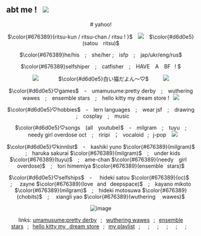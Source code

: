## abt me !⠀<img src=https://files.catbox.moe/lneeto.gif>
<div align="center">
  # yahoo! 
  
  $\color{#676389}{ritsu-kun / ritsu-chan / ritsu ! }$⠀ <img src=https://files.catbox.moe/f8z1rn.gif>⠀ $\color{#d6d0e5}(satou⠀ ritsu)$
  
  $\color{#676389}he/his⠀  ;⠀ she/her ; ⠀isfp ⠀; ⠀jap/ukr/eng/rus$

  $\color{#676389}selfshiper⠀ ; ⠀catfisher ⠀;⠀ HAVE ⠀A⠀ BF⠀! $

  <img src=https://files.catbox.moe/oq1tho.gif>⠀⠀ ⠀ ⠀  $\color{#d6d0e5}白い猫だよん～♡$⠀ ⠀⠀ <img src=https://files.catbox.moe/z5ayqw.gif>
  
  $\color{#d6d0e5}♡games$ ⠀-⠀ umamusume:pretty derby⠀ ;⠀ wuthering wawes⠀ ; ⠀ensemble stars⠀ ;⠀ hello kitty my dream store !⠀<img src=https://files.catbox.moe/mcw7n9.gif>
  
  $\color{#d6d0e5}♡hobbies$ ⠀-⠀ lern languages ⠀;⠀ wear jsf⠀ ;⠀ drawing ⠀;⠀ cosplay⠀ ; ⠀music 

  $\color{#d6d0e5}♡songs⠀ (all ⠀youtube)$ ⠀- ⠀milgram⠀ ; ⠀tuyu ⠀; ⠀needy girl overdose oct⠀ ; ⠀riripi⠀；⠀vocaloid⠀;⠀j-pop ⠀<img src=https://files.catbox.moe/du7k1m.gif>

  $\color{#d6d0e5}♡kinnlist$ ⠀- ⠀kashiki yuno $\color{#676389}(milgram)$ ⠀; ⠀haruka sakurai $\color{#676389}(milgram)$ ⠀;⠀ under kids $\color{#676389}(tuyu)$ ⠀; ⠀ame-chan $\color{#676389}(needy⠀  girl ⠀ overdose)$ ⠀;⠀
  tori himemiya $\color{#676389}(ensemble⠀stars)$

  $\color{#d6d0e5}♡selfships$ ⠀-⠀⠀hideki satou $\color{#676389}(oc)$⠀ ;⠀⠀zayne $\color{#676389}(love⠀and⠀deepspace)$⠀ ;⠀ kayano mikoto $\color{#676389}(milgram)$ ⠀; ⠀hideki motosuwa $\color{#676389}(chobits)$⠀ ; ⠀
  xiangli yao $\color{#676389}(wuthering ⠀ wawes)$
  
  ![image](https://files.catbox.moe/448fp8.png)

links: [umamusume:pretty derby](https://umamusu.wiki/Main_Page)⠀;⠀[wuthering wawes](https://wutheringwaves.kurogames.com/en/main)⠀;⠀[ensemble stars](https://ensemblestars.com/explore/units?id=sp)⠀;⠀[hello kitty my⠀dream store]()⠀;⠀[my playlist](https://youtube.com/playlist?list=PLblJxRTm4VHHzA_wj1OEmzbfYiMDkXnfE&si=hck46ReWKL0EwFuR)⠀;⠀[]()⠀;⠀[]()⠀;⠀[]()⠀;⠀[]()⠀;⠀[]()⠀;⠀[]()
  
</div>

